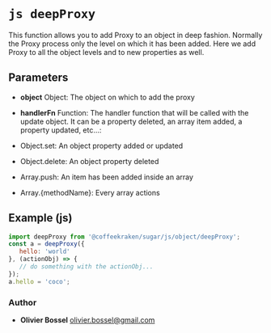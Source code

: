 


<!-- @namespace    sugar.js.object -->
<!-- @name    deepProxy -->

# ```js deepProxy ```


This function allows you to add Proxy to an object in deep fashion.
Normally the Proxy process only the level on which it has been added. Here we add Proxy to all the
object levels and to new properties as well.

## Parameters

- **object**  Object: The object on which to add the proxy

- **handlerFn**  Function: The handler function that will be called with the update object. It can be a property deleted, an array item added, a property updated, etc...:
- Object.set: An object property added or updated
- Object.delete: An object property deleted
- Array.push: An item has been added inside an array
- Array.{methodName}: Every array actions


## Example (js)

```js
import deepProxy from '@coffeekraken/sugar/js/object/deepProxy';
const a = deepProxy({
   hello: 'world'
}, (actionObj) => {
   // do something with the actionObj...
});
a.hello = 'coco';
```


### Author
- **Olivier Bossel** <a href="mailto:olivier.bossel@gmail.com">olivier.bossel@gmail.com</a> 



